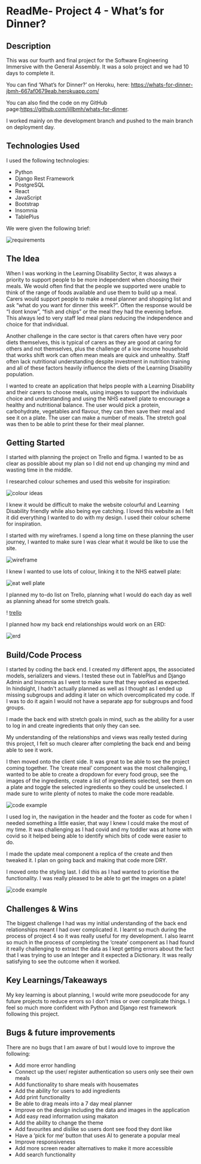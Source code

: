 # ReadMe- Project 4 - What’s for Dinner?

## Description 

This was our fourth and final project for the Software Engineering Immersive with the General Assembly. It was a solo project and we had 10 days to complete it. 

You can find ‘What’s for Dinner?’ on Heroku, here: https://whats-for-dinner-jbmh-667af0679eab.herokuapp.com/

You can also find the code on my GitHub page:https://github.com/jillbmh/whats-for-dinner. 

I worked mainly on the development branch and pushed to the main branch on deployment day.


## Technologies Used

I used the following technologies:

* Python
* Django Rest Framework
* PostgreSQL
* React
* JavaScript
* Bootstrap
* Insomnia
* TablePlus

We were given the following brief:

![requirements](/client/src/images/p4-req.png)

## The Idea

When I was working in the Learning Disability Sector, it was always a priority to support people to be more independent when choosing their meals. We would often find that the people we supported were unable to think of the range of foods available and use them to build up a meal. Carers would support people to make a meal planner and shopping list and ask “what do you want for dinner this week?”. Often the response would be “I dont know”, “fish and chips” or the meal they had the evening before. This always led to very staff led meal plans reducing the independence and choice for that individual. 

Another challenge in the care sector is that carers often have very poor diets themselves, this is typical of carers as they are good at caring for others and not themselves, plus the challenge of a low income household that works shift work can often mean meals are quick and unhealthy. Staff often lack nutritional understanding despite investment in nutrition training and all of these factors heavily influence the diets of the Learning Disability population.

I wanted to create an application that helps people with a Learning Disability and their carers to choose meals, using images to support the individuals choice and understanding and using the NHS eatwell plate to encourage a healthy and nutritional balance. The user would pick a protein, carbohydrate, vegetables and flavour, they can then save their meal and see it on a plate. The user can make a number of meals. The stretch goal was then to be able to print these for their meal planner.

## Getting Started

I started with planning the project on Trello and figma. I wanted to be as clear as possible about my plan so I did not end up changing my mind and wasting time in the middle. 

I  researched colour schemes and used this website for inspiration:

![colour ideas](/client/src/images/p4-ideas.png)

I knew it would be difficult to make the website colourful and Learning Disability friendly while also being eye catching. I loved this website as I felt it did everything I wanted to do with my design. I used their colour scheme for inspiration.

I started with my wireframes. I spend a long time on these planning the user journey, I wanted to make sure I was clear what it would be like to use the site.

![wireframe](/client/src/images/p4-wireframe.png)

I knew I wanted to use lots of colour, linking it to the NHS eatwell plate:

![eat well plate](/client/src/images/eatwell-plate.png)

I planned my to-do list on Trello, planning what I would do each day as well as planning ahead for some stretch goals. 

! [trello](/client/src/images/p4-trello.png)

I planned how my back end relationships would work on an ERD:

![erd](/client/src/images/p4-erd.png)

## Build/Code Process

I started by coding the back end. I created my different apps, the associated models, serializers and views. I tested these out in TablePlus and Django Admin and Insomnia as I went to make sure that they worked as expected. In hindsight, I hadn't actually planned as well as I thought as I ended up missing subgroups and adding it later on which overcomplicated my code. If I was to do it again I would not have a separate app for subgroups and food groups. 

I made the back end with stretch goals in mind, such as the ability for a user to log in and create ingredients that only they can see. 

My understanding of the relationships and views was really tested during this project, I felt so much clearer after completing the back end and being able to see it work.

I then moved onto the client side. It was great to be able to see the project coming together. The ‘create meal’ component was the most challenging, I wanted to be able to create a dropdown for every food group, see the images of the ingredients,  create a list of ingredients selected, see them on a plate and toggle the selected ingredients so they could be unselected. I made sure to write plenty of notes to make the code more readable. 

![code example](/client/src/images/p4-code1.png)

I used log in, the navigation in the header and the footer as code for when I needed something a little easier, that way I knew I could make the most of my time. It was challenging as I had covid and my toddler was at home with covid so it helped being able to identify which bits of code were easier to do.

I made the update meal component a replica of the create and then tweaked it. I plan on going back and making that code more DRY.

I moved onto the styling last. I did this as I had wanted to prioritise the functionality. I was really pleased to be able to get the images on a plate! 

![code example](/client/src/images/p4-code2.png)

## Challenges & Wins

The biggest challenge I had was my initial understanding of the back end relationships meant I had over complicated it. I learnt so much during the process of project 4 so it was really useful for my development. I also learnt so much in the process of completing the ‘create’ component as I had found it really challenging to extract the data as I kept getting errors about the fact that I was trying to use an Integer and it expected a Dictionary. It was really satisfying to see the outcome when it worked.


## Key Learnings/Takeaways

My key learning is about planning, I would write more pseudocode for any future projects to reduce errors so I don't miss or over complicate things. I feel so much more confident with Python and Django rest framework following this project. 


## Bugs & future improvements

There are no bugs that I am aware of but I would love to improve the following:

* Add more error handling
* Connect up the user/ register authentication so users only see their own meals
* Add functionality to share meals with housemates
* Add the ability for users to add ingredients
* Add print functionality
* Be able to drag meals into a 7 day meal planner
* Improve on the design including the data and images in the application 
* Add easy read information using makaton
* Add the ability to change the theme 
* Add favourites and dislike so users dont see food they dont like
* Have a ‘pick for me’ button that uses AI to generate a popular meal
* Improve responsiveness
* Add more screen reader alternatives to make it more accessible
* Add search functionality
